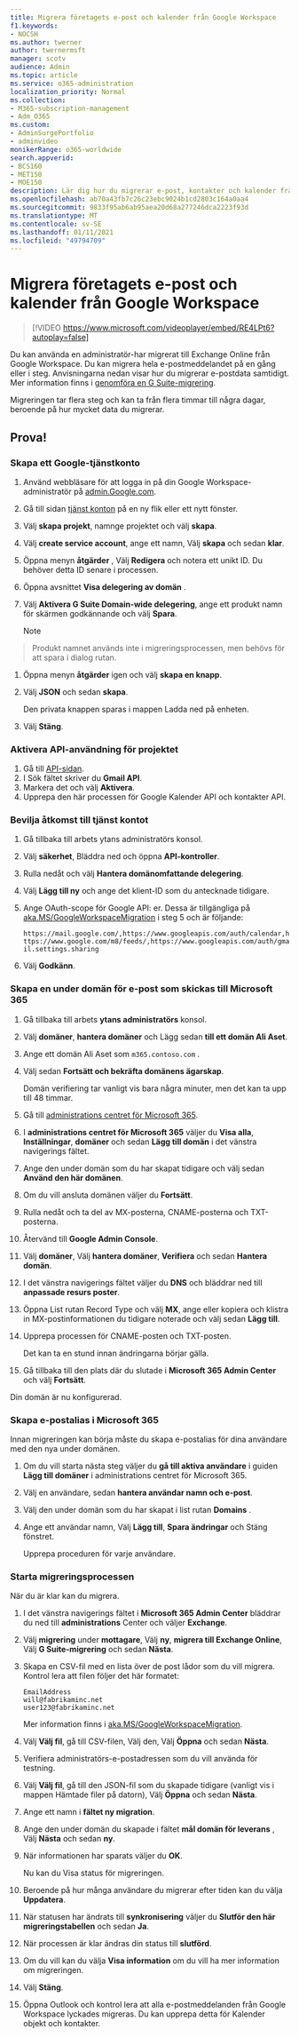 ```yaml
---
title: Migrera företagets e-post och kalender från Google Workspace
f1.keywords:
- NOCSH
ms.author: twerner
author: twernermsft
manager: scotv
audience: Admin
ms.topic: article
ms.service: o365-administration
localization_priority: Normal
ms.collection:
- M365-subscription-management
- Adm_O365
ms.custom:
- AdminSurgePortfolio
- adminvideo
monikerRange: o365-worldwide
search.appverid:
- BCS160
- MET150
- MOE150
description: Lär dig hur du migrerar e-post, kontakter och kalender från Google Workspace till Microsoft 365 för företag.
ms.openlocfilehash: ab70a43fb7c26c23ebc9024b1cd2803c164a0aa4
ms.sourcegitcommit: 9833f95ab6ab95aea20d68a277246dca2223f93d
ms.translationtype: MT
ms.contentlocale: sv-SE
ms.lasthandoff: 01/11/2021
ms.locfileid: "49794709"
---
```

# <a name="migrate-business-email-and-calendar-from-google-workspace"></a>Migrera företagets e-post och kalender från Google Workspace

> [!VIDEO https://www.microsoft.com/videoplayer/embed/RE4LPt6?autoplay=false]

Du kan använda en administratör-har migrerat till Exchange Online från Google Workspace. Du kan migrera hela e-postmeddelandet på en gång eller i steg. Anvisningarna nedan visar hur du migrerar e-postdata samtidigt. Mer information finns i [genomföra en G Suite-migrering](https://docs.microsoft.com/exchange/mailbox-migration/perform-g-suite-migration).

Migreringen tar flera steg och kan ta från flera timmar till några dagar, beroende på hur mycket data du migrerar.

## <a name="try-it"></a>Prova!

### <a name="create-a-google-service-account"></a>Skapa ett Google-tjänstkonto

1. Använd webbläsare för att logga in på din Google Workspace-administratör på [admin.Google.com](https://admin.google.com). 
1. Gå till sidan [tjänst konton](https://console.developers.google.com/iam-admin/serviceaccounts) på en ny flik eller ett nytt fönster. 
1. Välj **skapa projekt**, namnge projektet och välj **skapa**. 
1. Välj **create service account**, ange ett namn, Välj **skapa** och sedan **klar**. 
1. Öppna menyn **åtgärder** , Välj **Redigera** och notera ett unikt ID. Du behöver detta ID senare i processen. 
1. Öppna avsnittet **Visa delegering av domän** . 
1. Välj **Aktivera G Suite Domain-wide delegering**, ange ett produkt namn för skärmen godkännande och välj **Spara**. 

    > [!NOTE]
> Produkt namnet används inte i migreringsprocessen, men behövs för att spara i dialog rutan.     

1. Öppna menyn **åtgärder** igen och välj **skapa en knapp**. 
1. Välj **JSON** och sedan **skapa**. 

     Den privata knappen sparas i mappen Ladda ned på enheten.
 
1. Välj **Stäng**. 

### <a name="enable-api-usage-for-the-project"></a>Aktivera API-användning för projektet

1. Gå till [API-sidan](https://console.developers.google.com/apis/library). 
1. I Sök fältet skriver du **Gmail API**.
1. Markera det och välj **Aktivera**.
1. Upprepa den här processen för Google Kalender API och kontakter API. 

### <a name="grant-access-to-the-service-account"></a>Bevilja åtkomst till tjänst kontot

1. Gå tillbaka till arbets ytans administratörs konsol. 
1. Välj **säkerhet**, Bläddra ned och öppna **API-kontroller**. 
1. Rulla nedåt och välj **Hantera domänomfattande delegering**.
1. Välj **Lägg till ny** och ange det klient-ID som du antecknade tidigare.
1. Ange OAuth-scope för Google API: er. Dessa är tillgängliga på [aka.MS/GoogleWorkspaceMigration](https://docs.microsoft.com/exchange/mailbox-migration/perform-g-suite-migration#grant-access-to-the-service-account-for-your-google-tenant) i steg 5 och är följande:

    `https://mail.google.com/,https://www.googleapis.com/auth/calendar,https://www.google.com/m8/feeds/,https://www.googleapis.com/auth/gmail.settings.sharing`
 
1. Välj **Godkänn**. 

### <a name="create-a-sub-domain-for-mail-going-to-microsoft-365"></a>Skapa en under domän för e-post som skickas till Microsoft 365

1. Gå tillbaka till arbets **ytans administratörs** konsol.
1. Välj **domäner**, **hantera domäner** och Lägg sedan **till ett domän Ali Aset**. 
1. Ange ett domän Ali Aset som `m365.contoso.com` .
1. Välj sedan **Fortsätt och bekräfta domänens ägarskap**. 

    Domän verifiering tar vanligt vis bara några minuter, men det kan ta upp till 48 timmar.

1. Gå till [administrations centret för Microsoft 365](https://admin.microsoft.com).
1. I **administrations centret för Microsoft 365** väljer du **Visa alla**, **Inställningar**, **domäner** och sedan **Lägg till domän** i det vänstra navigerings fältet. 
1. Ange den under domän som du har skapat tidigare och välj sedan **Använd den här domänen**. 
1. Om du vill ansluta domänen väljer du **Fortsätt**. 
1. Rulla nedåt och ta del av MX-posterna, CNAME-posterna och TXT-posterna. 
1. Återvänd till **Google Admin Console**.
1. Välj **domäner**, Välj **hantera domäner**, **Verifiera** och sedan **Hantera domän**. 
1. I det vänstra navigerings fältet väljer du **DNS** och bläddrar ned till **anpassade resurs poster**. 
1. Öppna List rutan Record Type och välj **MX**, ange eller kopiera och klistra in MX-postinformationen du tidigare noterade och välj sedan **Lägg till**. 
1. Upprepa processen för CNAME-posten och TXT-posten. 

    Det kan ta en stund innan ändringarna börjar gälla.  

1. Gå tillbaka till den plats där du slutade i **Microsoft 365 Admin Center** och välj **Fortsätt**. 

Din domän är nu konfigurerad.  

### <a name="create-email-aliases-in-microsoft-365"></a>Skapa e-postalias i Microsoft 365

Innan migreringen kan börja måste du skapa e-postalias för dina användare med den nya under domänen. 

1. Om du vill starta nästa steg väljer du **gå till aktiva användare** i guiden **Lägg till domäner** i administrations centret för Microsoft 365. 
1. Välj en användare, sedan **hantera användar namn och e-post**. 
1. Välj den under domän som du har skapat i list rutan **Domains** . 
1. Ange ett användar namn, Välj **Lägg till**, **Spara ändringar** och Stäng fönstret. 

    Upprepa proceduren för varje användare. 

### <a name="start-the-migration-process"></a>Starta migreringsprocessen

När du är klar kan du migrera. 

1. I det vänstra navigerings fältet i **Microsoft 365 Admin Center** bläddrar du ned till **administrations** Center och väljer **Exchange**. 
1. Välj **migrering** under **mottagare**, Välj **ny**, **migrera till Exchange Online**, Välj **G Suite-migrering** och sedan **Nästa**. 
1. Skapa en CSV-fil med en lista över de post lådor som du vill migrera. Kontrol lera att filen följer det här formatet: 

    ```CSV
    EmailAddress
    will@fabrikaminc.net
    user123@fabrikaminc.net
    ```

      Mer information finns i [aka.MS/GoogleWorkspaceMigration](https://docs.microsoft.com/exchange/mailbox-migration/perform-g-suite-migration#start-a-g-suite-migration-batch-with-the-exchange-admin-center-eac). 

1. Välj **Välj fil**, gå till CSV-filen, Välj den, Välj **Öppna** och sedan **Nästa**. 
1. Verifiera administratörs-e-postadressen som du vill använda för testning. 
1. Välj **Välj fil**, gå till den JSON-fil som du skapade tidigare (vanligt vis i mappen Hämtade filer på datorn), Välj **Öppna** och sedan **Nästa**. 
1. Ange ett namn i **fältet ny migration**.
1. Ange den under domän du skapade i fältet **mål domän för leverans** , Välj **Nästa** och sedan **ny**. 
1. När informationen har sparats väljer du **OK**. 

    Nu kan du Visa status för migreringen. 

1. Beroende på hur många användare du migrerar efter tiden kan du välja **Uppdatera**. 
1. När statusen har ändrats till **synkronisering** väljer du **Slutför den här migreringstabellen** och sedan **Ja**. 
1. När processen är klar ändras din status till **slutförd**. 
1. Om du vill kan du välja **Visa information** om du vill ha mer information om migreringen. 
1. Välj **Stäng**. 
1. Öppna Outlook och kontrol lera att alla e-postmeddelanden från Google Workspace lyckades migreras.
Du kan upprepa detta för Kalender objekt och kontakter.